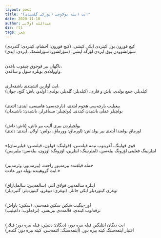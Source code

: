 ```yaml
---
layout: post
title: "ایت ایله یولاوچی (تورکی گلستان)"
date: 2020-11-10
author: عبدالله اولانی
dir: rtl
tags: شعر
---
```



کیچ قورون یول کیتردی ایکی کیشی، (کیچ قورون: آخشام، کیتردی: گئدردی)<br/>
سؤزلشوودن یوق ایردی اؤزگه ایشی. (سؤزلشوو: سؤزلشمک، ایردی: ایدی)<br/><br/>

ناگهان بیر قوجوق چیقوب باغدن،<br/>
واووللادی بونلره سول و ساغدن.<br/><br/>

ایت آوازین ائشیتدی باشقه‌لری،<br/>
کیلدیلر، جمع بولدی، یاش و قاری. (کیلدیلر: گلدیلر، بولدی: اولدو، یاش: گنج، جوان)<br/><br/>

ییغیلیب بارچه‌سی هجوم ایتدی، (بارچه‌سی: هامیسی، ایتدی: ائتدی)<br/>
یولچیلر عقلی باشیدن کیتدی. (یولچیلر: مسافرلر، باشیدن: باشیندان)<br/><br/>

یولچیلردن بیری آلیب بیر تاش، (تاش: داش)<br/>
اورماق بولغندا آیتدی بیر یولداش: (اورماق: وورماق، بولغن: اولان، آیتدی: دئدی)<br/><br/>

«قوی قولینگ، آغریتوب نیمه قیله‌سن، (قولینگ: قولون، قیله‌سن: قیلیرسان)<br/>
ایتلرنینگ فعلینی اؤزونگ بیله‌سن، (ایتلرنینگ: ایتلرین، اؤزونگ: اؤزون، بیله‌سن: بیلیرسن)<br/><br/>

حمله قیلغنده بیرمه‌یور راحت، (بیرمه‌یور: وئرمه‌ییر)<br/>
ایت گروهینده بؤیله دور عادت.»<br/><br/>

ایتلره سالمه‌یین قولاق آنلر، (سالمه‌یین: سالمایاراق)<br/>
توغری کیتوردیلر ایکی جانلر. (توغری: دوغرو، کیتوردیلر: گتیردیلر)<br/><br/>

اور-ییگیت سکین سکین همه‌سی، (سکین: یاواش)<br/>
ترقه‌لوب کیتدی، قالمه‌دی بیریسی. (ترقه‌لوب: داغیلیب)<br/><br/>

ایت دیگان ایتلیگین قیله بیره دور، (دیگان: دئییلن، قیله بیره دور: قیلار)<br/>
اعتبار ایتمه‌سنگ کیته بیره دور. (ایتمه‌سنگ: ائتمه‌سن، کیته بیره دور: گئده‌ر)






